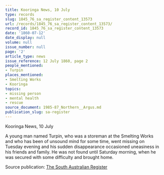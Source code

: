 ```yaml
---
title: Kooringa News, 10 July
type: records
slug: 1845_76_sa_register_content_13573
url: /records/1845_76_sa_register_content_13573/
record_id: 1845_76_sa_register_content_13573
date: '1860-07-12'
date_display: null
volume: null
issue_number: null
page: '2'
article_type: news
issue_reference: 12 July 1860, page 2
people_mentioned:
- Turpin
places_mentioned:
- Smelting Works
- Kooringa
topics:
- missing person
- mental health
- rescue
source_document: 1985-87_Northern__Argus.md
publication_slug: sa-register
---
```


Kooringa News, 10 July

A young man named Turpin, who was a storeman at the Smelting Works and who has been of unsound mind for some time, went missing on Tuesday evening and his sudden disappearance occasioned uneasiness in his friends and family.  He was not found until Saturday morning, when he was secured with some difficulty and brought home.

Source publication: [The South Australian Register](/publications/sa-register/)
